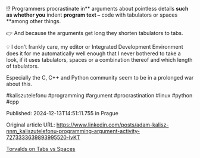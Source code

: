 ⁉️ Programmers procrastinate in** arguments about pointless details **such as whether you** indent **program text –** code with tabulators or spaces **among other things.


👉 And because the arguments get long they shorten tabulators to tabs.


💡 I don't frankly care, my editor or Integrated Development Environment does it for me automatically well enough that I never bothered to take a look, if it uses tabulators, spaces or a combination thereof and which length of tabulators.


Especially the C, C++ and Python community seem to be in a prolonged war about this.


#kaliszutelefonu #programming #argument #procrastination #linux #python #cpp


Published: 2024-12-13T14:51:11.755 in Prague

Original article URL: https://www.linkedin.com/posts/adam-kalisz-nnm_kaliszutelefonu-programming-argument-activity-7273333639893995520-lvKT

[Torvalds on Tabs vs Spaces](./media/torvalds-tabs-vs-spaces-arstechnica.png)